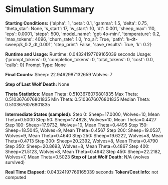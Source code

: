 # Simulation Summary

**Starting Conditions:**
{'alpha': 1, 'beta': 0.1, 'gamma': 1.5, 'delta': 0.75, 'theta_star': None, 's_start': 17, 'w_start': 10, 'dt': 0.001, 'sheep_max': 110, 'eps': 0.0001, 'steps': 500, 'model_name': 'gpt-4o-mini', 'temperature': 0.2, 'max_tokens': 4096, 'churn_rate': 1.0, 'no_ai': True, 'path': 'k-dt-sweep/k_0.2_dt_0.001', 'step_print': False, 'save_results': True, 'k': 0.2}

**Runtime and Usage:**
Runtime: 0.04324197769165039 seconds
Usage: {'prompt_tokens': 0, 'completion_tokens': 0, 'total_tokens': 0, 'cost': 0.0, 'calls': 0}
Prompt Type: None

**Final Counts:**
Sheep: 22.9462987132659
Wolves: 7

**Step of Last Wolf Death:**
None

**Theta Statistics:**
Mean Theta: 0.5103676076801835
Max Theta: 0.5103676076801835
Min Theta: 0.5103676076801835
Median Theta: 0.5103676076801835

**Intermediate States (sampled):**
Step 0: Sheep=17.0000, Wolves=10, Mean Theta=0.5000
Step 50: Sheep=17.4828, Wolves=10, Mean Theta=0.4427
Step 100: Sheep=17.9732, Wolves=10, Mean Theta=0.4495
Step 150: Sheep=18.5045, Wolves=9, Mean Theta=0.4567
Step 200: Sheep=19.0537, Wolves=9, Mean Theta=0.4640
Step 250: Sheep=19.6222, Wolves=8, Mean Theta=0.4713
Step 300: Sheep=20.2392, Wolves=8, Mean Theta=0.4790
Step 350: Sheep=20.8693, Wolves=8, Mean Theta=0.4867
Step 400: Sheep=21.5123, Wolves=8, Mean Theta=0.4942
Step 450: Sheep=22.2182, Wolves=7, Mean Theta=0.5023
**Step of Last Wolf Death:** N/A (wolves survived)

**Real Time Elapsed:** 0.04324197769165039 seconds
**Token/Cost Info:** not computed